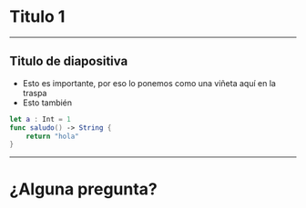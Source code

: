 # Titulo 1


---

## Titulo de diapositiva

- Esto es importante, por eso lo ponemos como una viñeta aquí en la traspa
- Esto también

```swift
let a : Int = 1
func saludo() -> String {
    return "hola"
}
```



---

# ¿Alguna pregunta?